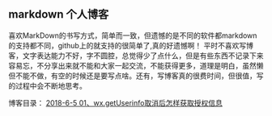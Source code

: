 ## markdown 个人博客
喜欢MarkDown的书写方式，简单而一致，但遗憾的是不同的软件都markdown的支持都不同，github上的就支持的很简单了,真的好遗憾啊！
平时不喜欢写博客，文字表达能力不好，字不圆腔，总觉得少了点什么，但是有些东西不记录下来容易忘，不分享出来就不能和大家一起交流，不能获得更多，道理是明白，虽然懒但不能不做，有空的时候还是要写点啥。还有，写博客真的很费时间，但很值，写的过程中会不断地思考。

博客目录：
[2018-6-5 01、wx.getUserinfo取消后怎样获取授权信息](https://github.com/liyiyy/Markdown_blog/blob/master/MD_blog_list/wx.getUserinfo%E5%8F%96%E6%B6%88%E5%90%8E%E6%80%8E%E6%A0%B7%E8%8E%B7%E5%8F%96%E6%8E%88%E6%9D%83%E4%BF%A1%E6%81%AF.md)


